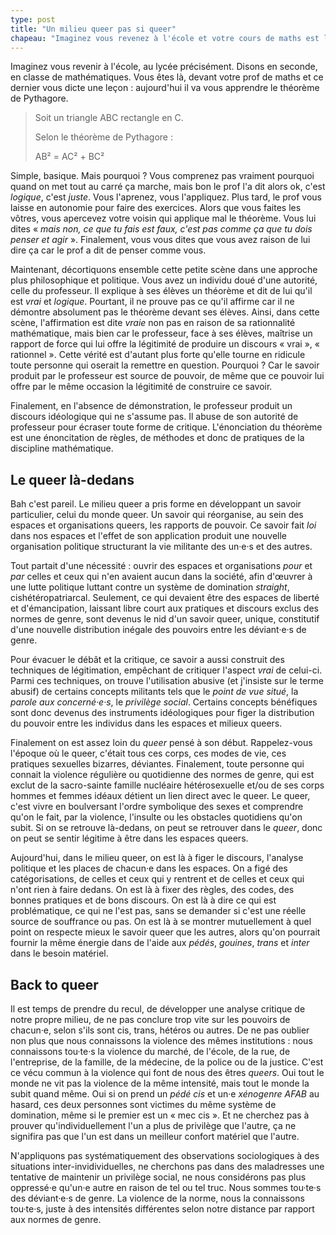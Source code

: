 ```yaml
---
type: post
title: "Un milieu queer pas si queer"
chapeau: "Imaginez vous revenez à l'école et votre cours de maths est la métaphore des limites du milieu queer. Vous n'imaginez rien, cette article en est la réalité."
---
```


Imaginez vous revenir à l'école, au lycée précisément. Disons en seconde, en classe de mathématiques. Vous êtes là, devant votre prof de maths et ce dernier vous dicte une leçon : aujourd'hui il va vous apprendre le théorème de Pythagore.

> Soit un triangle ABC rectangle en C. 
>
> Selon le théorème de Pythagore : 
>
> AB² = AC² + BC² 

Simple, basique. Mais pourquoi ? Vous comprenez pas vraiment pourquoi quand on met tout au carré ça marche, mais bon le prof l'a dit alors ok, c'est *logique*, c'est *juste*. Vous l'aprenez, vous l'appliquez. Plus tard, le prof vous laisse en autonomie pour faire des exercices. Alors que vous faites les vôtres, vous apercevez votre voisin qui applique mal le théorème. Vous lui dites « *mais non, ce que tu fais est faux, c'est pas comme ça que tu dois penser et agir* ». Finalement, vous vous dites que vous avez raison de lui dire ça car le prof a dit de penser comme vous.

Maintenant, décortiquons ensemble cette petite scène dans une approche plus philosophique et politique. Vous avez un individu doué d'une autorité, celle du professeur. Il explique à ses élèves un théorème et dit de lui qu'il est *vrai* et *logique*. Pourtant, il ne prouve pas ce qu'il affirme car il ne démontre absolument pas le théorème devant ses élèves. Ainsi, dans cette scène, l'affirmation est dite *vraie* non pas en raison de sa rationnalité mathématique, mais bien car le professeur, face à ses élèves, maîtrise un rapport de force qui lui offre la légitimité de produire un discours « vrai », « rationnel ». Cette vérité est d'autant plus forte qu'elle tourne en ridicule toute personne qui oserait la remettre en question. Pourquoi ? Car le savoir produit par le professeur est source de pouvoir, de même que ce pouvoir lui offre par le même occasion la légitimité de construire ce savoir.

Finalement, en l'absence de démonstration, le professeur produit un discours idéologique qui ne s'assume pas. Il abuse de son autorité de professeur pour écraser toute forme de critique. L'énonciation du théorème est une énoncitation de règles, de méthodes et donc de pratiques de la discipline mathématique.

## Le queer là-dedans

Bah c'est pareil. Le milieu queer a pris forme en développant un savoir particulier, celui du monde queer. Un savoir qui réorganise, au sein des espaces et organisations queers, les rapports de pouvoir. Ce savoir fait *loi* dans nos espaces et l'effet de son application produit une nouvelle organisation politique structurant la vie militante des un·e·s et des autres.

Tout partait d'une nécessité : ouvrir des espaces et organisations *pour* et *par* celles et ceux qui n'en avaient aucun dans la société, afin d'œuvrer à une lutte politique luttant contre un système de domination *straight*, cishétéropatriarcal. Seulement, ce qui devaient être des espaces de liberté et d'émancipation, laissant libre court aux pratiques et discours exclus des normes de genre, sont devenus le nid d'un savoir queer, unique, constitutif d'une nouvelle distribution inégale des pouvoirs entre les déviant·e·s de genre.

Pour évacuer le débât et la critique, ce savoir a aussi construit des techniques de légitimation, empêchant de critiquer l'aspect *vrai* de celui-ci. Parmi ces techniques, on trouve l'utilisation abusive (et j'insiste sur le terme abusif) de certains concepts militants tels que le *point de vue situé*, la *parole aux concerné·e·s*, le *privilège social*. Certains concepts bénéfiques sont donc devenus des instruments idéologiques pour figer la distribution du pouvoir entre les individus dans les espaces et milieux queers.

Finalement on est assez loin du *queer* pensé à son début. Rappelez-vous l'époque où le queer, c'était tous ces corps, ces modes de vie, ces pratiques sexuelles bizarres, déviantes. Finalement, toute personne qui connait la violence régulière ou quotidienne des normes de genre, qui est exclut de la sacro-sainte famille nucléaire hétérosexuelle et/ou de ses corps hommes et femmes idéaux détient un lien direct avec le queer. Le queer, c'est vivre en boulversant l'ordre symbolique des sexes et comprendre qu'on le fait, par la violence, l'insulte ou les obstacles quotidiens qu'on subit. Si on se retrouve là-dedans, on peut se retrouver dans le *queer*, donc on peut se sentir légitime à être dans les espaces queers.

Aujourd'hui, dans le milieu queer, on est là à figer le discours, l'analyse politique et les places de chacun·e dans les espaces. On a figé des catégorisations, de celles et ceux qui y rentrent et de celles et ceux qui n'ont rien à faire dedans. On est là à fixer des règles, des codes, des bonnes pratiques et de bons discours. On est là à dire ce qui est problématique, ce qui ne l'est pas, sans se demander si c'est une réelle source de souffrance ou pas. On est là à se montrer mutuellement à quel point on respecte mieux le savoir queer que les autres, alors qu'on pourrait fournir la même énergie dans de l'aide aux *pédés*, *gouines*, *trans* et *inter* dans le besoin matériel.

## Back to queer

Il est temps de prendre du recul, de développer une analyse critique de notre propre milieu, de ne pas conclure trop vite sur les pouvoirs de chacun·e, selon s'ils sont cis, trans, hétéros ou autres. De ne pas oublier non plus que nous connaissons la violence des mêmes institutions : nous connaissons tou·te·s la violence du marché, de l'école, de la rue, de l'entreprise, de la famille, de la médecine, de la police ou de la justice. C'est ce vécu commun à la violence qui font de nous des êtres *queers*. Oui tout le monde ne vit pas la violence de la même intensité, mais tout le monde la subit quand même. Oui si on prend un *pédé cis* et un·e *xénogenre AFAB* au hasard, ces deux personnes sont victimes du même système de domination, même si le premier est un « mec cis ». Et ne cherchez pas à prouver qu'individuellement l'un a plus de privilège que l'autre, ça ne signifira pas que l'un est dans un meilleur confort matériel que l'autre.

N'appliquons pas systématiquement des observations sociologiques à des situations inter-invidividuelles, ne cherchons pas dans des maladresses une tentative de maintenir un privilège social, ne nous considérons pas plus oppressé·e qu'un·e autre en raison de tel ou tel truc. Nous sommes tou·te·s des déviant·e·s de genre. La violence de la norme, nous la connaissons tou·te·s, juste à des intensités différentes selon notre distance par rapport aux normes de genre.